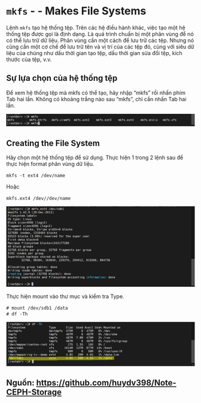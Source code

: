 #  `mkfs` - - Makes File Systems
Lệnh `mkfs` tạo hệ thống tệp. Trên các hệ điều hành khác, việc tạo một hệ thống tệp được gọi là định dạng. Là quá trình chuẩn bị một phân vùng để nó có thể lưu trữ dữ liệu. Phân vùng cần một cách để lưu trữ các tệp. Nhưng nó cũng cần một cơ chế để lưu trữ tên và vị trí của các tệp đó, cùng với siêu dữ liệu của chúng như dấu thời gian tạo tệp, dấu thời gian sửa đổi tệp, kích thước của tệp, v.v.
## Sự lựa chọn của hệ thống tệp
Để xem hệ thống tệp mà mkfs có thể tạo, hãy nhập “mkfs” rồi nhấn phím Tab hai lần. Không có khoảng trắng nào sau “mkfs”, chỉ cần nhấn Tab hai lần.

![img lab](img/Screenshot_14.png)</br>

## Creating the File System
Hãy chọn một hệ thống tệp để sử dụng. Thực hiện 1 trong 2 lệnh sau để thực hiện format phân vùng dữ liệu.
```
mkfs -t ext4 /dev/name
```
Hoặc
```
mkfs.ext4 /dev//dev/name
```
![img lab](img/Screenshot_15.png)</br>

Thực hiện mount vào thư mục và kiểm tra Type.
```
# mount /dev/sdb1 /data
# df -Th
```
![img lab](img/Screenshot_16.png)</br>


## Nguồn: https://github.com/huydv398/Note-CEPH-Storage